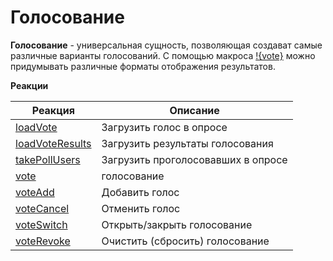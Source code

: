 # Голосование

**Голосование** - универсальная сущность, позволяющая создават самые различные варианты голосований. С помощью макроса [!{vote}](/docs/ext/macros/vote) можно придумывать различные форматы отображения результатов.

**Реакции**

| Реакция                                             | Описание                           |
|-----------------------------------------------------|------------------------------------|
| [loadVote](/docs/admin/vote/loadvote)               | Загрузить голос в опросе           |
| [loadVoteResults](/docs/admin/vote/loadvoteresults) | Загрузить результаты голосования   |
| [takePollUsers](/docs/admin/vote/takepollusers)     | Загрузить проголосовавших в опросе |
| [vote](/docs/admin/vote/vote)                       | голосование                        |
| [voteAdd](/docs/admin/vote/voteadd)                 | Добавить голос                     |
| [voteCancel](/docs/admin/vote/votecancel)           | Отменить голос                     |
| [voteSwitch](/docs/admin/switch/voteswitch)         | Открыть/закрыть голосование        | 
| [voteRevoke](/docs/admin/vote/voterevoke)           | Очистить (сбросить) голосование    |
 